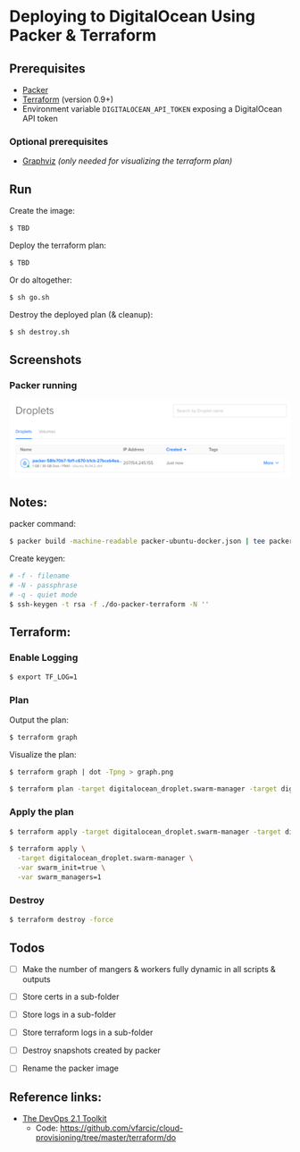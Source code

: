 # Deploying to DigitalOcean Using Packer & Terraform

## Prerequisites

- [Packer](http://packer.io)
- [Terraform](http://terraform.io) (version 0.9+)
- Environment variable `DIGITALOCEAN_API_TOKEN` exposing a DigitalOcean API token

### Optional prerequisites

- [Graphviz](http://graphviz.org/)
_(only needed for visualizing the terraform plan)_

## Run

Create the image:
```sh
$ TBD
```

Deploy the terraform plan:
```sh
$ TBD
```

Or do altogether:
```sh
$ sh go.sh
```

Destroy the deployed plan (& cleanup):
```sh
$ sh destroy.sh
```

## Screenshots

### Packer running

![Packer running](./images/packer-running.png)

## Notes:

packer command:
```sh
$ packer build -machine-readable packer-ubuntu-docker.json | tee packer-ubuntu-docker.log
```

Create keygen:
```sh
# -f - filename
# -N - passphrase
# -q - quiet mode
$ ssh-keygen -t rsa -f ./do-packer-terraform -N '' 
```

## Terraform:

### Enable Logging
```sh
$ export TF_LOG=1
```

### Plan

Output the plan:
```sh
$ terraform graph
```

Visualize the plan:
```sh
$ terraform graph | dot -Tpng > graph.png
```


```sh
$ terraform plan -target digitalocean_droplet.swarm-manager -target digitalocean_droplet.swarm-worker
```

### Apply the plan

```sh
$ terraform apply -target digitalocean_droplet.swarm-manager -target digitalocean_droplet.swarm-worker
```

```sh
$ terraform apply \
  -target digitalocean_droplet.swarm-manager \
  -var swarm_init=true \
  -var swarm_managers=1
```

### Destroy

```sh
$ terraform destroy -force
```

## Todos

- [ ] Make the number of mangers & workers fully dynamic in all scripts & outputs
- [ ] Store certs in a sub-folder
- [ ] Store logs in a sub-folder
- [ ] Store terraform logs in a sub-folder
- [ ] Destroy snapshots created by packer
- [ ] Rename the packer image


## Reference links:

- [The DevOps 2.1 Toolkit](https://leanpub.com/the-devops-2-1-toolkit)
  - Code: https://github.com/vfarcic/cloud-provisioning/tree/master/terraform/do
